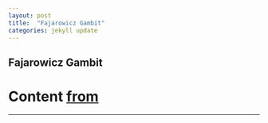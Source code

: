 ```yaml
---
layout: post
title:  "Fajarowicz Gambit"
categories: jekyll update
---
```


## Fajarowicz Gambit
# Content [from](https://www.chess.com/openings/Budapest-Gambit-Fajarowicz-Variation)

---

